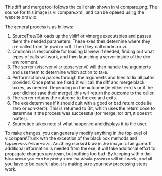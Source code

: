 This diff and merge tool follows the call chain shown in vi compare.png. The source for this image is vi compare.xml, and can be opened using the website draw.io.

The general process is as follows:

1. SourceTree/Git loads up the vidiff or vimerge executables and passes them the needed parameters. These exes then determine where they are called from (ie pwd or cd). Then they call cmdmain.vi.
2. Cmdmain is responsible for loading labview if needed, finding out what types of calls will work, and then launching a server inside of the dev environment.
3. The server (viserver.vi or tcpserver.vi) will then handle the arguments and use them to determine which action to take.
4. Performaction.vi parses through the arguments and tries to fix all paths provided. Once paths are fixed, it will call the diff and merge black boxes, as needed. Depending on the outcome (ie either errors or if the user did not save their merge), this will return the outcome to the caller.
5. The server returns the outcome to the exe and exits.
6. The exe determines if it should quit with a good or bad return code (ie zero or non-zero). This is returned to Git, which uses the return code to determine if the process was successful (for merge; for diff, it doesn't matter).
7. Sourcetree takes note of what happened and displays it to the user.

To make changes, you can generally modify anything in the top level of vicompare\Trunk with the exception of the black box methods and tcpserver.vi/viserver.vi. Anything marked blue in the image is fair game. If additional information is needed from the exe, it will take additional effort to propagate changes upstream, but nothing too bad. By keeping within the blue areas you can be pretty sure the whole process will still work, and all you have to be careful about is making sure your new processing steps work.

